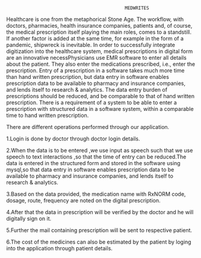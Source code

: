                                                 MEDWRITES
                                                
                                                
                                                
Healthcare is one from the metaphorical Stone Age. The workflow, with doctors, pharmacies, health insurance companies, patients and, of course, the medical prescription itself playing the main roles, comes to a standstill. If another factor is added at the same time, for example in the form of a pandemic, shipwreck is inevitable. In order to successfully integrate digitization into the healthcare system, medical prescriptions in digital form are an innovative necessPhysicians use EMR software to enter all details about the patient. They also enter the medications prescribed, i.e., enter the prescription. Entry of a prescription in a software takes much more time than hand written prescription, but data entry in software enables prescription data to be available to pharmacy and insurance companies, and lends itself to research & analytics. The data entry burden of prescriptions should be reduced, and be comparable to that of hand written prescription. There is a requirement of a system to be able to enter a prescription with structured data in a software system, within a comparable time to hand written prescription.



There are different operations performed through our application.

1.Login is done by doctor through doctor login details.

2.When the data is to be entered ,we use input as speech such that we use speech to text interactions ,so that the time of entry can be reduced.The data is entered in the structured form and stored in the software using mysql,so that data entry in software enables prescription data to be available to pharmacy and insurance companies, and lends itself to research & analytics.

3.Based on the data provided, the medication name with RxNORM code, dosage, route, frequency are noted on the digital prescription.

4.After that the data in prescription will be verified by the doctor and he will digitally sign on it.

5.Further the mail containing prescription  will be sent to respective patient.

6.The cost of the medicines can also be estimated by the patient by loging into the application through patient details.

